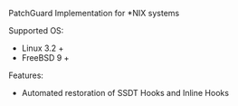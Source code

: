 PatchGuard Implementation for *NIX systems

Supported OS:
- Linux 3.2 +
- FreeBSD 9 +

Features:
- Automated restoration of SSDT Hooks and Inline Hooks
